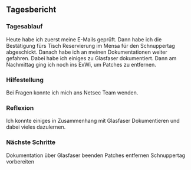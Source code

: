 ## Tagesbericht 


### Tagesablauf
Heute habe ich zuerst meine E-Mails geprüft. Dann habe ich die Bestätigung fürs Tisch Reservierung im Mensa für den Schnuppertag abgeschickt. Danach habe ich an meinen Dokumentationen weiter gefahren. Dabei habe ich einiges zu Glasfaser dokumentiert. Dann am Nachmittag ging ich noch ins ExWi, um Patches zu entfernen. 

### Hilfestellung
Bei Fragen konnte ich mich ans Netsec Team wenden. 

### Reflexion
Ich konnte einiges in Zusammenhang mit Glasfaser Dokumentieren und dabei vieles dazulernen. 

### Nächste Schritte 
Dokumentation über Glasfaser beenden
Patches entfernen
Schnuppertag vorbereiten

